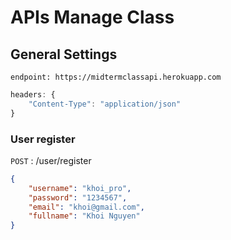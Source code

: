 # APIs Manage Class

## General Settings
```
endpoint: https://midtermclassapi.herokuapp.com
```
```javascript
headers: { 
    "Content-Type": "application/json"
}
```




### User register
`POST` : /user/register

```json
{
    "username": "khoi_pro",
    "password": "1234567",
    "email": "khoi@gmail.com",
    "fullname": "Khoi Nguyen"
}
```